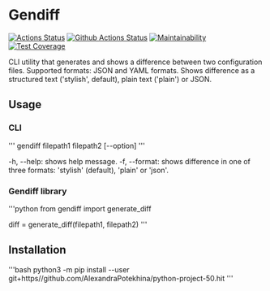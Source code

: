 # Gendiff
[![Actions Status](https://github.com/AlexandraPotekhina/python-project-50/actions/workflows/hexlet-check.yml/badge.svg)](https://github.com/AlexandraPotekhina/python-project-50/actions)
[![Github Actions Status](https://github.com/AlexandraPotekhina/python-project-50/workflows/Python%20CI/badge.svg)](https://github.com/AlexandraPotekhina/python-project-50/actions)
[![Maintainability](https://api.codeclimate.com/v1/badges/ba3b488889266f66e581/maintainability)](https://codeclimate.com/github/AlexandraPotekhina/python-project-50/maintainability)
[![Test Coverage](https://api.codeclimate.com/v1/badges/ba3b488889266f66e581/test_coverage)](https://codeclimate.com/github/AlexandraPotekhina/python-project-50/test_coverage)

CLI utility that generates and shows a difference between two configuration files. 
Supported formats: JSON and YAML formats.
Shows difference as a structured text ('stylish', default), plain text ('plain') or JSON.

## Usage

### CLI

'''
gendiff filepath1 filepath2 [--option]
'''

-h, --help: shows help message.
-f, --format: shows difference in one of three formats: 'stylish' (default), 'plain' or 'json'.

### Gendiff library

'''python
from gendiff import generate_diff

diff = generate_diff(filepath1, filepath2)
'''

## Installation

'''bash
python3 -m pip install --user git+https//github.com/AlexandraPotekhina/python-project-50.hit
'''